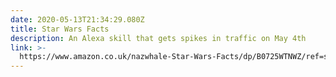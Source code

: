 ```yaml
---
date: 2020-05-13T21:34:29.080Z
title: Star Wars Facts
description: An Alexa skill that gets spikes in traffic on May 4th
link: >-
  https://www.amazon.co.uk/nazwhale-Star-Wars-Facts/dp/B0725WTNWZ/ref=sr_1_5?dchild=1&keywords=star+wars+facts&qid=1589405211&s=digital-skills&sr=1-5
---
```


